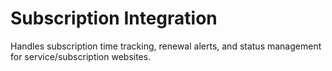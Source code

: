 # Subscription Integration

Handles subscription time tracking, renewal alerts, and status management for service/subscription websites. 
